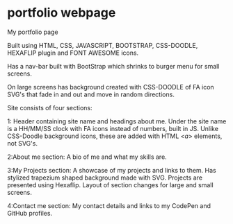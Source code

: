 # portfolio webpage
My portfolio page

Built using HTML, CSS, JAVASCRIPT, BOOTSTRAP, CSS-DOODLE, HEXAFLIP plugin and FONT AWESOME icons.

Has a nav-bar built with BootStrap which shrinks to burger menu for small screens.

On large screens has background created with CSS-DOODLE of FA icon SVG's that fade in and out and move in random directions.

Site consists of four sections:

1: Header containing site name and headings about me. Under the site name is a HH/MM/SS clock with FA icons instead of numbers, built in JS. Unlike CSS-Doodle background icons, these are added with HTML *<a*> elements, not SVG's. 

2:About me section: A bio of me and what my skills are.

3:My Projects section: A showcase of my projects and links to them. Has stylized trapezium shaped background made with SVG. Projects are presented using Hexaflip. Layout of section changes for large and small screens.

4:Contact me section: My contact details and links to my CodePen and GitHub profiles. 

